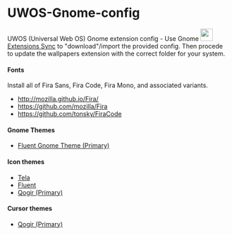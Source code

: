 # UWOS-Gnome-config

<p align="left">UWOS (Universal Web OS) Gnome extension config - Use Gnome <img src="https://extensions.gnome.org/extension-data/icons/icon_1486_OynY7jy.png" width="28px"><a href="https://extensions.gnome.org/extension/1486/extensions-sync/">Extensions Sync</a> to "download"/import the provided config. Then procede to update the wallpapers extension with the correct folder for your system.</p>

#### Fonts

Install all of Fira Sans, Fira Code, Fira Mono, and associated variants.

-   http://mozilla.github.io/Fira/
-   https://github.com/mozilla/Fira
-   https://github.com/tonsky/FiraCode

#### Gnome Themes

-   <a href="https://github.com/vinceliuice/Fluent-gtk-theme">Fluent Gnome Theme (Primary)</a>

#### Icon themes

-   <a href="https://www.gnome-look.org/p/1279924/">Tela</a>
-   <a href="https://www.gnome-look.org/p/1477945/">Fluent</a>
-   <a href="https://www.gnome-look.org/p/1296407/">Qogir (Primary)</a>

#### Cursor themes

-   <a href="https://www.gnome-look.org/p/1366182/">Qogir (Primary)</a>
